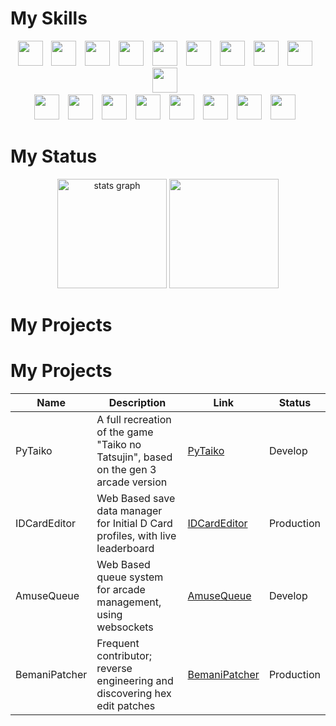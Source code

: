 # My Skills

<div align="center">
  <img src="https://skillicons.dev/icons?i=c" height="40"/>
  <img width="6" />
  <img src="https://skillicons.dev/icons?i=cs" height="40"/>
  <img width="6" />
  <img src="https://skillicons.dev/icons?i=py" height="40"/>
  <img width="6" />
  <img src="https://skillicons.dev/icons?i=flask" height="40"/>
  <img width="6" />
  <img src="https://skillicons.dev/icons?i=html"  height="40"/>
  <img width="6" />
  <img src="https://skillicons.dev/icons?i=css"  height="40"/>
  <img width="6" />
  <img src="https://skillicons.dev/icons?i=js"  height="40"/>
  <img width="6" />
  <img src="https://skillicons.dev/icons?i=bootstrap" height="40"/>
  <img width="6" />
  <img src="https://skillicons.dev/icons?i=latex" height="40"/>
  <img width="6" />
  <img src="https://skillicons.dev/icons?i=postgres"  height="40"/>
  <img width="6" />
</div>
<div align="center">
  <img src="https://skillicons.dev/icons?i=ableton" height="40"/>
  <img width="6" />
  <img src="https://skillicons.dev/icons?i=git" height="40"/>
  <img width="6" />
  <img src="https://skillicons.dev/icons?i=heroku" height="40"/>
  <img width="6" />
  <img src="https://skillicons.dev/icons?i=netlify"  height="40"/>
  <img width="6" />
  <img src="https://skillicons.dev/icons?i=sqlite"  height="40"/>
  <img width="6" />
  <img src="https://skillicons.dev/icons?i=vercel"  height="40"/>
  <img width="6" />
  <img src="https://skillicons.dev/icons?i=vscodium"  height="40"/>
  <img width="6" />
  <img src="https://skillicons.dev/icons?i=windows"  height="40"/>
  <img width="6" />
</div>

# My Status

<div align="center">
  <img src="https://github-readme-stats.vercel.app/api?username=yonokid&show_icons=true&theme=tokyonight&order=1" height="175" alt="stats graph"  />
  <img src="https://github-readme-stats.vercel.app/api/top-langs?username=yonokid&layout=compact&card_width=320&langs_count=6&theme=vue-dark&order=2" height="175" 200="languages graph"  />
</div>

# My Projects

# My Projects

| Name             | Description                                                                            | Link                                                             | Status  |
|------------------|----------------------------------------------------------------------------------------|------------------------------------------------------------------|---------|
| PyTaiko          | A full recreation of the game "Taiko no Tatsujin", based on the gen 3 arcade version   | [PyTaiko](https://github.com/Yonokid/PyTaiko)                    | Develop |
| IDCardEditor     | Web Based save data manager for Initial D Card profiles, with live leaderboard         | [IDCardEditor](https://github.com/Yonokid/IDCardEditor)          | Production |
| AmuseQueue       | Web Based queue system for arcade management, using websockets                         | [AmuseQueue](https://github.com/Yonokid/AmuseQueue)              | Develop |
| BemaniPatcher    | Frequent contributor; reverse engineering and discovering hex edit patches             | [BemaniPatcher](https://github.com/mon/BemaniPatcher)            | Production |
